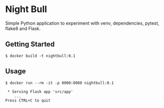 # Night Bull

Simple Python application to experiment with venv, dependencies, pytest,
flake8 and Flask.

## Getting Started

```console
$ docker build -t nightbull:0.1
```

## Usage

```console
$ docker run --rm -it -p 8080:8080 nightbull:0.1
```

```
 * Serving Flask app 'src/app'
    ...
Press CTRL+C to quit
```
